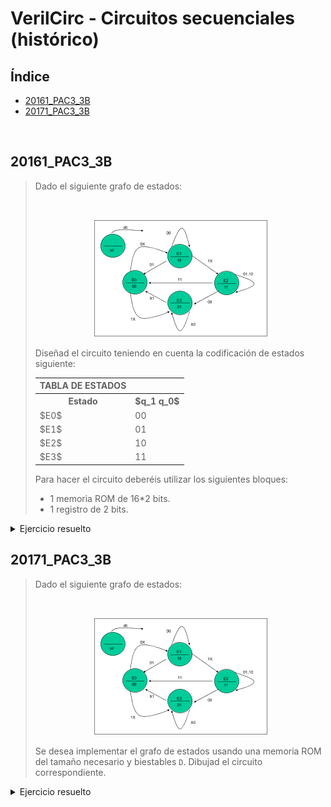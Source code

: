 # VerilCirc - Circuitos secuenciales (histórico)

## Índice

- [20161\_PAC3\_3B](#20161_pac3_3b)
- [20171\_PAC3\_3B](#20171_pac3_3b)

<br>

## 20161_PAC3_3B

<blockquote>

Dado el siguiente grafo de estados:

<br>

<div align="center">

![](capturas/enunciados/20161_PAC3_3B.png)
</div>

Diseñad el circuito teniendo en cuenta la codificación de estados siguiente:

<table>
	<tr colspan="2">
		<th>TABLA DE ESTADOS</th>
	</tr>
	<tr>
		<th>Estado</th>
		<th>$q_1 q_0$</th>
	</tr>
	<tr>
		<td>$E0$</td>
		<td>00</td>
	</tr>
	<tr>
		<td>$E1$</td>
		<td>01</td>
	</tr>
	<tr>
		<td>$E2$</td>
		<td>10</td>
	</tr>
	<tr>
		<td>$E3$</td>
		<td>11</td>
	</tr>
</table>

Para hacer el circuito deberéis utilizar los siguientes bloques:

- 1 memoria ROM de 16*2 bits.
- 1 registro de 2 bits.
</blockquote>

<details>
	<summary>Ejercicio resuelto</summary>
	<img
		src="capturas/ejercicios/20161_PAC3_3B.png"
		width="49%"
	>
	<img
		src="capturas/ejercicios/printer_view/20161_PAC3_3B.png"
		width="49%"
	>
</details>

## 20171_PAC3_3B

<blockquote>

Dado el siguiente grafo de estados:

<br>

<div align="center">

![](capturas/enunciados/20161_PAC3_3B.png)
</div>

Se desea implementar el grafo de estados usando una memoria ROM del tamaño necesario y biestables `D`. Dibujad el circuito correspondiente.
</blockquote>

<details>
	<summary>Ejercicio resuelto</summary>
	<img
		src="capturas/ejercicios/20171_PAC3_3B.png"
		width="49%"
	>
	<img
		src="capturas/ejercicios/printer_view/20171_PAC3_3B.png"
		width="49%"
	>
</details>